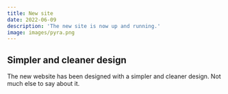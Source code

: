 ```yaml
---
title: New site
date: 2022-06-09
description: 'The new site is now up and running.'
image: images/pyra.png
---
```


## Simpler and cleaner design

The new website has been designed with a simpler and cleaner design.
Not much else to say about it.